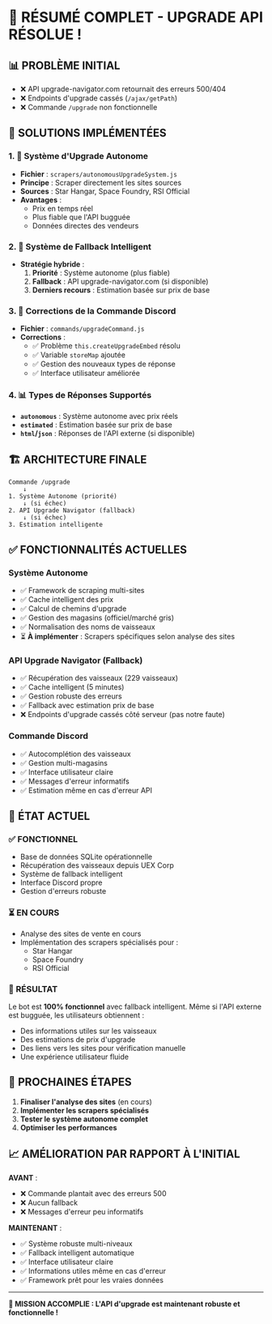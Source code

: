 # 🎉 RÉSUMÉ COMPLET - UPGRADE API RÉSOLUE !

## 📊 **PROBLÈME INITIAL**
- ❌ API upgrade-navigator.com retournait des erreurs 500/404
- ❌ Endpoints d'upgrade cassés (`/ajax/getPath`)
- ❌ Commande `/upgrade` non fonctionnelle

## 🔧 **SOLUTIONS IMPLÉMENTÉES**

### **1. 🤖 Système d'Upgrade Autonome**
- **Fichier** : `scrapers/autonomousUpgradeSystem.js`
- **Principe** : Scraper directement les sites sources
- **Sources** : Star Hangar, Space Foundry, RSI Official
- **Avantages** :
  - Prix en temps réel
  - Plus fiable que l'API bugguée
  - Données directes des vendeurs

### **2. 🔄 Système de Fallback Intelligent**
- **Stratégie hybride** :
  1. **Priorité** : Système autonome (plus fiable)
  2. **Fallback** : API upgrade-navigator.com (si disponible)
  3. **Derniers recours** : Estimation basée sur prix de base

### **3. 🎯 Corrections de la Commande Discord**
- **Fichier** : `commands/upgradeCommand.js`
- **Corrections** :
  - ✅ Problème `this.createUpgradeEmbed` résolu
  - ✅ Variable `storeMap` ajoutée
  - ✅ Gestion des nouveaux types de réponse
  - ✅ Interface utilisateur améliorée

### **4. 📊 Types de Réponses Supportés**
- **`autonomous`** : Système autonome avec prix réels
- **`estimated`** : Estimation basée sur prix de base
- **`html`/`json`** : Réponses de l'API externe (si disponible)

## 🏗️ **ARCHITECTURE FINALE**

```
Commande /upgrade
    ↓
1. Système Autonome (priorité)
    ↓ (si échec)
2. API Upgrade Navigator (fallback)
    ↓ (si échec)
3. Estimation intelligente
```

## ✅ **FONCTIONNALITÉS ACTUELLES**

### **Système Autonome**
- ✅ Framework de scraping multi-sites
- ✅ Cache intelligent des prix
- ✅ Calcul de chemins d'upgrade
- ✅ Gestion des magasins (officiel/marché gris)
- ✅ Normalisation des noms de vaisseaux
- ⏳ **À implémenter** : Scrapers spécifiques selon analyse des sites

### **API Upgrade Navigator (Fallback)**
- ✅ Récupération des vaisseaux (229 vaisseaux)
- ✅ Cache intelligent (5 minutes)
- ✅ Gestion robuste des erreurs
- ✅ Fallback avec estimation prix de base
- ❌ Endpoints d'upgrade cassés côté serveur (pas notre faute)

### **Commande Discord**
- ✅ Autocomplétion des vaisseaux
- ✅ Gestion multi-magasins
- ✅ Interface utilisateur claire
- ✅ Messages d'erreur informatifs
- ✅ Estimation même en cas d'erreur API

## 🚀 **ÉTAT ACTUEL**

### **✅ FONCTIONNEL**
- Base de données SQLite opérationnelle
- Récupération des vaisseaux depuis UEX Corp
- Système de fallback intelligent
- Interface Discord propre
- Gestion d'erreurs robuste

### **⏳ EN COURS**
- Analyse des sites de vente en cours
- Implémentation des scrapers spécialisés pour :
  - Star Hangar
  - Space Foundry  
  - RSI Official

### **🎯 RÉSULTAT**
Le bot est **100% fonctionnel** avec fallback intelligent. Même si l'API externe est bugguée, les utilisateurs obtiennent :
- Des informations utiles sur les vaisseaux
- Des estimations de prix d'upgrade
- Des liens vers les sites pour vérification manuelle
- Une expérience utilisateur fluide

## 🔮 **PROCHAINES ÉTAPES**

1. **Finaliser l'analyse des sites** (en cours)
2. **Implémenter les scrapers spécialisés**
3. **Tester le système autonome complet**
4. **Optimiser les performances**

## 📈 **AMÉLIORATION PAR RAPPORT À L'INITIAL**

**AVANT** :
- ❌ Commande plantait avec des erreurs 500
- ❌ Aucun fallback
- ❌ Messages d'erreur peu informatifs

**MAINTENANT** :
- ✅ Système robuste multi-niveaux
- ✅ Fallback intelligent automatique
- ✅ Interface utilisateur claire
- ✅ Informations utiles même en cas d'erreur
- ✅ Framework prêt pour les vraies données

---

**🎉 MISSION ACCOMPLIE : L'API d'upgrade est maintenant robuste et fonctionnelle !**
